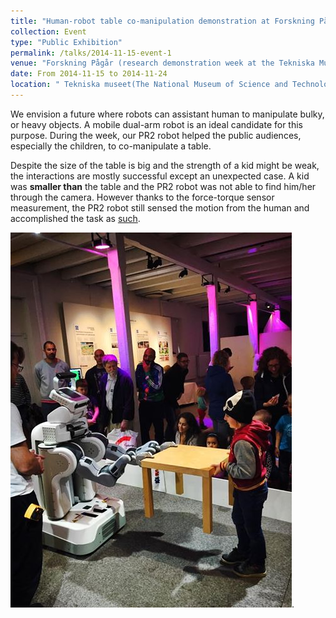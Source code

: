```yaml
---
title: "Human-robot table co-manipulation demonstration at Forskning Pågår 2014"
collection: Event 
type: "Public Exhibition"
permalink: /talks/2014-11-15-event-1
venue: "Forskning Pågår (research demonstration week at the Tekniska Museet) "
date: From 2014-11-15 to 2014-11-24
location: " Tekniska museet(The National Museum of Science and Technology), Museivägen 7. Stockholm"
---
```


We envision a future where robots can assistant human to manipulate bulky, or heavy objects. A mobile dual-arm robot is an ideal candidate for this purpose. During the week, our PR2 robot helped the public audiences, especially the children, to co-manipulate a table. 

Despite the size of the table is big and the strength of a kid might be weak, the interactions are mostly successful except an unexpected case. A kid was **smaller than** the table and the PR2 robot was not able to find him/her through the camera. However thanks to the force-torque sensor measurement, the PR2 robot still sensed the motion from the human and accomplished the task as [such](https://www.youtube.com/watch?v=HO_amCdft-A).

![A kid is co-manipulating the table with the PR2 robot](/images/pr2-museum.png).



